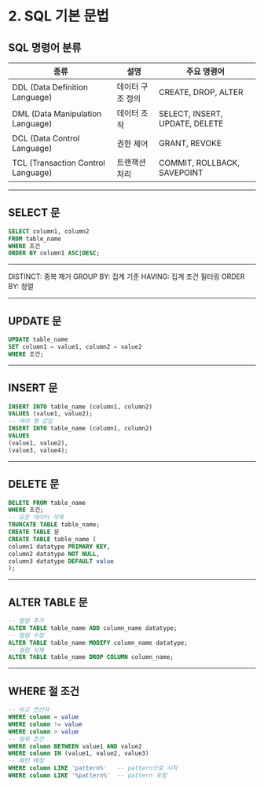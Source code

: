 # 2. SQL 기본 문법

##  SQL 명령어 분류

| 종류 | 설명 | 주요 명령어 |
|------|------|-------------|
| DDL (Data Definition Language) | 데이터 구조 정의 | CREATE, DROP, ALTER |
| DML (Data Manipulation Language) | 데이터 조작 | SELECT, INSERT, UPDATE, DELETE |
| DCL (Data Control Language) | 권한 제어 | GRANT, REVOKE |
| TCL (Transaction Control Language) | 트랜잭션 처리 | COMMIT, ROLLBACK, SAVEPOINT |

---

## SELECT 문

```sql
SELECT column1, column2
FROM table_name
WHERE 조건
ORDER BY column1 ASC|DESC;
```
---
DISTINCT: 중복 제거
GROUP BY: 집계 기준
HAVING: 집계 조건 필터링
ORDER BY: 정렬

---

## UPDATE 문

```sql
UPDATE table_name
SET column1 = value1, column2 = value2
WHERE 조건;
```
---
## INSERT 문
```sql
INSERT INTO table_name (column1, column2)
VALUES (value1, value2);
-- 여러 행 삽입
INSERT INTO table_name (column1, column2)
VALUES
(value1, value2),
(value3, value4);
```
---
## DELETE 문
```sql
DELETE FROM table_name
WHERE 조건;
-- 모든 데이터 삭제
TRUNCATE TABLE table_name;
CREATE TABLE 문
CREATE TABLE table_name (
column1 datatype PRIMARY KEY,
column2 datatype NOT NULL,
column3 datatype DEFAULT value
);
```
---
## ALTER TABLE 문
```sql
-- 컬럼 추가
ALTER TABLE table_name ADD column_name datatype;
-- 컬럼 수정
ALTER TABLE table_name MODIFY column_name datatype;
-- 컬럼 삭제
ALTER TABLE table_name DROP COLUMN column_name;
```
---

## WHERE 절 조건
```sql
-- 비교 연산자
WHERE column = value
WHERE column != value
WHERE column > value
-- 범위 조건
WHERE column BETWEEN value1 AND value2
WHERE column IN (value1, value2, value3)
-- 패턴 매칭
WHERE column LIKE 'pattern%'   -- pattern으로 시작
WHERE column LIKE '%pattern%'  -- pattern 포함
```
